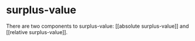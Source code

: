 # surplus-value

There are two components to surplus-value: [[absolute surplus-value]] and [[relative surplus-value]].

